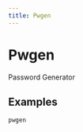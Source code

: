 ```yaml
---
title: Pwgen
---
```


# Pwgen

Password Generator

## Examples

<pre class="example">
<code>pwgen</code>
</pre>